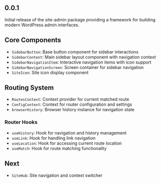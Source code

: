 ## 0.0.1

Initial release of the site-admin package providing a framework for building modern WordPress admin interfaces.

## Core Components

- `SidebarButton`: Base button component for sidebar interactions
- `SidebarContent`: Main sidebar layout component with navigation context
- `SidebarNavigationItem`: Interactive navigation items with icon support
- `SidebarNavigationScreen`: Screen container for sidebar navigation
- `SiteIcon`: Site icon display component

## Routing System
- `RoutesContext`: Context provider for current matched route
- `ConfigContext`: Context for router configuration and settings
- `browserHistory`: Browser history instance for navigation state

### Router Hooks
- `useHistory`: Hook for navigation and history management
- `useLink`: Hook for handling link navigation
- `useLocation`: Hook for accessing current route location
- `useMatch`: Hook for route matching functionality

## Next

- `SiteHub`: Site navigation and context switcher
